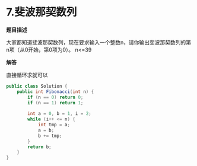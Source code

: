 # 7.斐波那契数列

**题目描述**

大家都知道斐波那契数列，现在要求输入一个整数n，请你输出斐波那契数列的第n项（从0开始，第0项为0）。
n<=39

**解答**

直接循环求就可以

```java
public class Solution {
    public int Fibonacci(int n) {
        if (n == 0) return 0;
        if (n == 1) return 1;
        
        int a = 0, b = 1, i = 2;
        while (i++ <= n) {
            int tmp = a;
            a = b;
            b += tmp;
        }
        return b;
    }
}
```